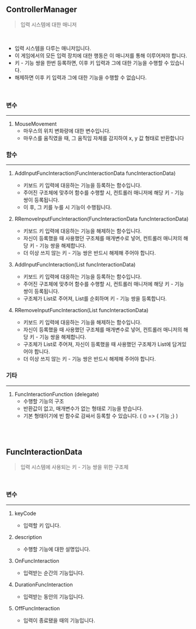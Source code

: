 ## ControllerManager

> 입력 시스템에 대한 매니저

<br>

- 입력 시스템을 다루는 매니저입니다.
- 이 게임에서의 모든 입력 장치에 대한 행동은 이 매니저를 통해 이루어져야 합니다.
- 키 - 기능 쌍을 한번 등록하면, 이후 키 입력과 그에 대한 기능을 수행할 수 있습니다.
- 해제하면 이후 키 입력과 그에 대한 기능을 수행할 수 없습니다.

<br>

### 변수

---

1. MouseMovement
    - 마우스의 위치 변화량에 대한 변수입니다.
    - 마우스를 움직였을 때, 그 움직임 자체를 감지하여 x, y 값 형태로 반환합니다
  
### 함수

---

1. AddInputFuncInteraction(FuncInteractionData funcInteractionData)
    - 키보드 키 입력에 대응하는 기능을 등록하는 함수입니다.
    - 주어진 구조체에 맞추어 함수를 수행할 시, 컨트롤러 매니저에 해당 키 - 기능 쌍이 등록됩니다.
    - 이 후, 그 키를 누를 시 기능이 수행됩니다.

2. RRemoveInputFuncInteraction(FuncInteractionData funcInteractionData)
    - 키보드 키 입력에 대응하는 기능을 해제하는 함수입니다.
    - 자신이 등록했을 때 사용했던 구조체를 매개변수로 넣어, 컨트롤러 매니저의 해당 키 - 기능 쌍을 해제합니다.
    - 더 이상 쓰지 않는 키 - 기능 쌍은 반드시 해제해 주어야 합니다.
  
3. AddInputFuncInteraction(List<FuncInteractionData> funcInteractionData)
    - 키보드 키 입력에 대응하는 기능을 등록하는 함수입니다.
    - 주어진 구조체에 맞추어 함수를 수행할 시, 컨트롤러 매니저에 해당 키 - 기능 쌍이 등록됩니다.
    - 구조체가 List로 주어져, List를 순회하며 키 - 기능 쌍을 등록합니다.

4. RRemoveInputFuncInteraction(List<FuncInteractionData> funcInteractionData)
    - 키보드 키 입력에 대응하는 기능을 해제하는 함수입니다.
    - 자신이 등록했을 때 사용했던 구조체를 매개변수로 넣어, 컨트롤러 매니저의 해당 키 - 기능 쌍을 해제합니다.
    - 구조체가 List로 주어져, 자신이 등록했을 때 사용했던 구조체가 List에 담겨있어야 합니다.
    - 더 이상 쓰지 않는 키 - 기능 쌍은 반드시 해제해 주어야 합니다.

### 기타

---

1. FuncInteractionFunction (delegate)
    - 수행할 기능의 구조
    - 반환값이 없고, 매개변수가 없는 형태로 기능을 받습니다.
    - 기본 형태이기에 빈 함수로 감싸서 등록할 수 있습니다. ( () => { 기능 ;} )

<br>
<br>

## FuncInteractionData

> 입력 시스템에 사용되는 키 - 기능 쌍을 위한 구조체

<br>

### 변수

---

1. keyCode
    - 입력할 키 입니다.
  
2. description
    - 수행할 기능에 대한 설명입니다.
  
3. OnFuncInteraction
    - 입력받는 순간의 기능입니다.

5. DurationFuncInteraction
    - 입력받는 동안의 기능입니다.

6. OffFuncInteraction
    - 입력이 종료됐을 때의 기능입니다.













